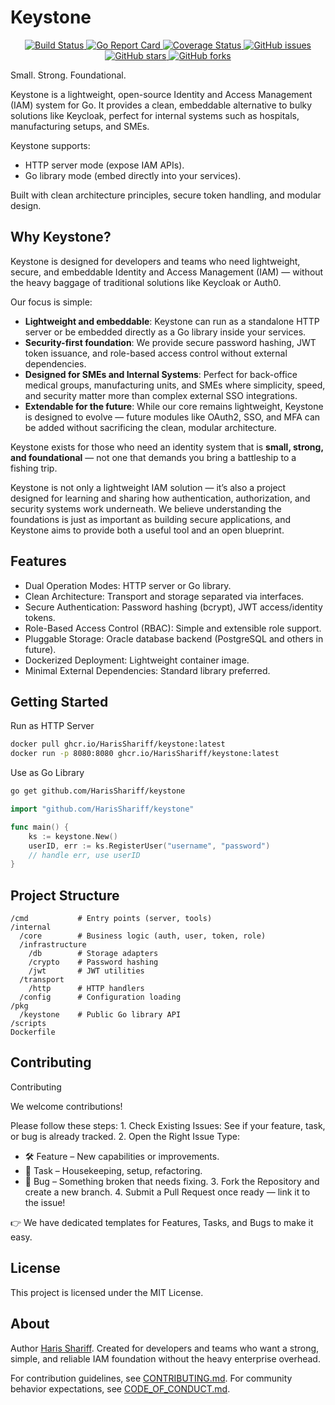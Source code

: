 # Keystone

<p align="center">
  <a href="https://github.com/HarisShariff/keystone/actions/workflows/build-and-push-main.yml">
    <img alt="Build Status" src="https://github.com/HarisShariff/keystone/actions/workflows/build-and-push-main.yml/badge.svg">
  </a>
  <a href="https://goreportcard.com/report/github.com/HarisShariff/keystone">
    <img alt="Go Report Card" src="https://goreportcard.com/badge/github.com/HarisShariff/keystone">
  </a>
  <a href="https://coveralls.io/github/HarisShariff/keystone">
    <img alt="Coverage Status" src="https://coveralls.io/repos/github/HarisShariff/keystone/badge.svg?branch=main">
  </a>
  <a href="https://github.com/HarisShariff/keystone/issues">
    <img alt="GitHub issues" src="https://img.shields.io/github/issues/HarisShariff/keystone.svg">
  </a>
  <a href="https://github.com/HarisShariff/keystone/stargazers">
    <img alt="GitHub stars" src="https://img.shields.io/github/stars/HarisShariff/keystone.svg">
  </a>
  <a href="https://github.com/HarisShariff/keystone/network/members">
    <img alt="GitHub forks" src="https://img.shields.io/github/forks/HarisShariff/keystone.svg">
  </a>
</p>

Small. Strong. Foundational.

Keystone is a lightweight, open-source Identity and Access Management (IAM) system for Go.
It provides a clean, embeddable alternative to bulky solutions like Keycloak, perfect for internal systems such as hospitals, manufacturing setups, and SMEs.

Keystone supports:

- HTTP server mode (expose IAM APIs).
- Go library mode (embed directly into your services).

Built with clean architecture principles, secure token handling, and modular design.

## Why Keystone?

Keystone is designed for developers and teams who need lightweight, secure, and embeddable Identity and Access Management (IAM) — without the heavy baggage of traditional solutions like Keycloak or Auth0.

Our focus is simple:

- **Lightweight and embeddable**: Keystone can run as a standalone HTTP server or be embedded directly as a Go library inside your services.
- **Security-first foundation**: We provide secure password hashing, JWT token issuance, and role-based access control without external dependencies.
- **Designed for SMEs and Internal Systems**: Perfect for back-office medical groups, manufacturing units, and SMEs where simplicity, speed, and security matter more than complex external SSO integrations.
- **Extendable for the future**: While our core remains lightweight, Keystone is designed to evolve — future modules like OAuth2, SSO, and MFA can be added without sacrificing the clean, modular architecture.

Keystone exists for those who need an identity system that is **small, strong, and foundational** — not one that demands you bring a battleship to a fishing trip.

Keystone is not only a lightweight IAM solution — it’s also a project designed for learning and sharing how authentication, authorization, and security systems work underneath. We believe understanding the foundations is just as important as building secure applications, and Keystone aims to provide both a useful tool and an open blueprint.

## Features

- Dual Operation Modes: HTTP server or Go library.
- Clean Architecture: Transport and storage separated via interfaces.
- Secure Authentication: Password hashing (bcrypt), JWT access/identity tokens.
- Role-Based Access Control (RBAC): Simple and extensible role support.
- Pluggable Storage: Oracle database backend (PostgreSQL and others in future).
- Dockerized Deployment: Lightweight container image.
- Minimal External Dependencies: Standard library preferred.

## Getting Started

Run as HTTP Server

```bash
docker pull ghcr.io/HarisShariff/keystone:latest
docker run -p 8080:8080 ghcr.io/HarisShariff/keystone:latest
```

Use as Go Library

```bash
go get github.com/HarisShariff/keystone
```

```go
import "github.com/HarisShariff/keystone"

func main() {
    ks := keystone.New()
    userID, err := ks.RegisterUser("username", "password")
    // handle err, use userID
}
```

## Project Structure

```
/cmd           # Entry points (server, tools)
/internal
  /core        # Business logic (auth, user, token, role)
  /infrastructure
    /db        # Storage adapters
    /crypto    # Password hashing
    /jwt       # JWT utilities
  /transport
    /http      # HTTP handlers
  /config      # Configuration loading
/pkg
  /keystone    # Public Go library API
/scripts
Dockerfile
```

## Contributing

Contributing

We welcome contributions!

Please follow these steps: 1. Check Existing Issues: See if your feature, task, or bug is already tracked. 2. Open the Right Issue Type:

- 🛠️ Feature – New capabilities or improvements.
- 🧹 Task – Housekeeping, setup, refactoring.
- 🐞 Bug – Something broken that needs fixing. 3. Fork the Repository and create a new branch. 4. Submit a Pull Request once ready — link it to the issue!

👉 We have dedicated templates for Features, Tasks, and Bugs to make it easy.

## License

This project is licensed under the MIT License.

## About

Author [Haris Shariff](https://github.com/HarisShariff).
Created for developers and teams who want a strong, simple, and reliable IAM foundation without the heavy enterprise overhead.

For contribution guidelines, see [CONTRIBUTING.md](CONTRIBUTING.md).
For community behavior expectations, see [CODE_OF_CONDUCT.md](CODE_OF_CONDUCT.md).
